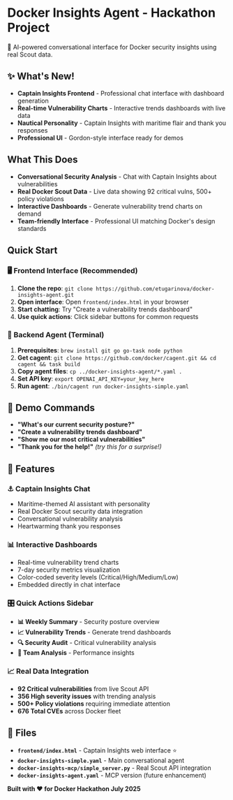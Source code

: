 # Docker Insights Agent - Hackathon Project

🤖 AI-powered conversational interface for Docker security insights using real Scout data.

## ✨ What's New! 
- **Captain Insights Frontend** - Professional chat interface with dashboard generation
- **Real-time Vulnerability Charts** - Interactive trends dashboards with live data
- **Nautical Personality** - Captain Insights with maritime flair and thank you responses
- **Professional UI** - Gordon-style interface ready for demos

## What This Does
- **Conversational Security Analysis** - Chat with Captain Insights about vulnerabilities
- **Real Docker Scout Data** - Live data showing 92 critical vulns, 500+ policy violations  
- **Interactive Dashboards** - Generate vulnerability trend charts on demand
- **Team-friendly Interface** - Professional UI matching Docker's design standards

## Quick Start

### 🖥️ Frontend Interface (Recommended)
1. **Clone the repo**: `git clone https://github.com/etugarinova/docker-insights-agent.git`
2. **Open interface**: Open `frontend/index.html` in your browser
3. **Start chatting**: Try "Create a vulnerability trends dashboard"
4. **Use quick actions**: Click sidebar buttons for common requests

### 🤖 Backend Agent (Terminal)
1. **Prerequisites**: `brew install git go go-task node python`
2. **Get cagent**: `git clone https://github.com/docker/cagent.git && cd cagent && task build`
3. **Copy agent files**: `cp ../docker-insights-agent/*.yaml .`
4. **Set API key**: `export OPENAI_API_KEY=your_key_here`
5. **Run agent**: `./bin/cagent run docker-insights-simple.yaml`

## 🎯 Demo Commands
- **"What's our current security posture?"**
- **"Create a vulnerability trends dashboard"**
- **"Show me our most critical vulnerabilities"**
- **"Thank you for the help!"** *(try this for a surprise!)*

## 🚀 Features

### ⚓ Captain Insights Chat
- Maritime-themed AI assistant with personality
- Real Docker Scout security data integration
- Conversational vulnerability analysis
- Heartwarming thank you responses

### 📊 Interactive Dashboards  
- Real-time vulnerability trend charts
- 7-day security metrics visualization
- Color-coded severity levels (Critical/High/Medium/Low)
- Embedded directly in chat interface

### 🎛️ Quick Actions Sidebar
- **📊 Weekly Summary** - Security posture overview
- **📈 Vulnerability Trends** - Generate trend dashboards  
- **🔍 Security Audit** - Critical vulnerability analysis
- **👥 Team Analysis** - Performance insights

### 📈 Real Data Integration
- **92 Critical vulnerabilities** from live Scout API
- **356 High severity issues** with trending analysis  
- **500+ Policy violations** requiring immediate attention
- **676 Total CVEs** across Docker fleet

## 📁 Files
- **`frontend/index.html`** - Captain Insights web interface ⭐
- **`docker-insights-simple.yaml`** - Main conversational agent
- **`docker-insights-mcp/simple_server.py`** - Real Scout API integration  
- **`docker-insights-agent.yaml`** - MCP version (future enhancement)


**Built with ❤️ for Docker Hackathon July 2025**
